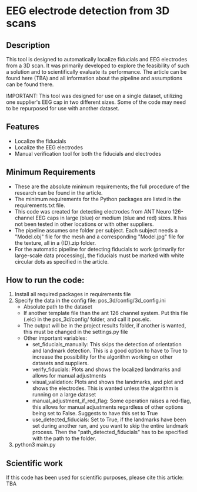 # EEG electrode detection from 3D scans

## Description
This tool is designed to automatically localize fiducials and EEG electrodes from a 3D scan. It was primarily 
developed to explore the feasibility of such a solution and to scientifically evaluate its performance. The article
can be found here (TBA) and all information about the pipeline and assumptions can be found there.

IMPORTANT: This tool was designed for use on a single dataset, utilizing one supplier's EEG cap in two different sizes. Some of the code may need to be repurposed for use with another dataset.

## Features
- Localize the fiducials 
- Localize the EEG electrodes
- Manual verification tool for both the fiducials and electrodes

## Minimum Requirements
- These are the absolute minimum requirements; the full procedure of the research can be found in the article.
- The minimum requirements for the Python packages are listed in the requirements.txt file.
- This code was created for detecting electrodes from ANT Neuro 126-channel EEG caps in large (blue) or medium (blue and red) sizes. It has not been tested in other locations or with other suppliers.
- The pipeline assumes one folder per subject. Each subject needs a "Model.obj" file for the mesh and a corresponding "Model.jpg" file for the texture, all in a {ID}.zip folder.
- For the automatic pipeline for detecting fiducials to work (primarily for large-scale data processing), the fiducials must be marked with white circular dots as specified in the article.

## How to run the code:
1. Install all required packages in requirements file
2. Specify the data in the config file: pos_3d/config/3d_config.ini
   - Absolute path to the dataset
   - If another template file than the ant 126 channel system. Put this file (.elc) in the pos_3d/config/ folder, and call it pos.elc.
   - The output will be in the project results folder, if another is wanted, this must be changed in the settings.py file
   - Other important variables:
     - set_fiducials_manually: This skips the detection of orientation and landmark detection. This is a good option to have to True to increase the possibility for the algorithm working on other datasets and suppliers.
     - verify_fiducials: Plots and shows the localized landmarks and allows for manual adjustments
     - visual_validation: Plots and shows the landmarks, and plot and shows the electrodes. This is wanted unless the algorithm is running on a large dataset
     - manual_adjustment_if_red_flag: Some operation raises a red-flag, this allows for manual adjustments regardless of other options being set to False. Suggests to have this set to True
     - use_detected_fiducials: Set to True, if the landmarks have been set during another run, and you want to skip the entire landmark process. Then the "path_detected_fiducials" has to be specified with the path to the folder.
3. python3 main.py


## Scientific work
If this code has been used for scientific purposes, please cite this article: TBA
